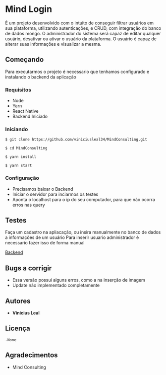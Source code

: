 # Mind Login

É um projeto desenvolvido com o intuito de conseguir filtrar usuários em sua plataforma, utilizando autenticações, e CRUD, com integração do banco de dados mongo.
O administrador do sistema será capaz de editar qualquer usuário, desativar ou ativar o usuário da plataforma.
O usuário é capaz de alterar suas informações e visualizar a mesma.
## Começando

Para executarmos o projeto é necessario que tenhamos configurado e instalando o backend da aplicação

### Requisitos

 - Node
 - Yarn
 - React Native
 - Backend Iniciado
 
### Iniciando 
```
$ git clone https://github.com/viniciusleal34/MindConsulting.git
```
```
$ cd MindConsulting
```
```
$ yarn install
```
```
$ yarn start 
```


### Configuração

- Precisamos baixar o Backend 
- Iniciar o servidor para inciarmos os testes
- Aponta o localhost para o ip do seu computador, para que não ocorra erros nas query


## Testes

Faça um cadastro na apliacação, ou insira manualmente no banco de dados a informações de um usuário
Para inserir usuario administrador é necessario fazer isso de forma manual

[Backend](https://github.com/viniciusleal34/backend/)

## Bugs a corrigir

- Essa versão possui alguns erros, como a na inserção de imagem
- Update não implementado completamente

## Autores

* **Vinicius Leal**

## Licença
    -None

## Agradecimentos

* Mind Consulting
